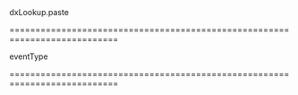 <!--id-->dxLookup.paste<!--/id-->
===========================================================================
<!--hidden--><!--/hidden-->
<!--type-->eventType<!--/type-->
===========================================================================

